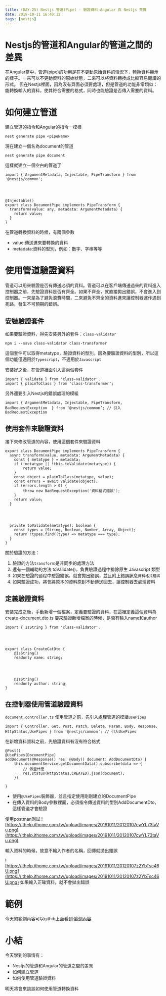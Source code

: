```yaml
---
title: (DAY-25) Nestjs 管道(Pipe) - 驗證資料-Angular 與 Nestjs 共舞
date: 2019-10-11 16:40:12
tags: [nestjs]
---
```

# Nestjs的管道和Angular的管道之間的差異
在Angular當中，管道(pipe)的功用是在不更動原始資料的情況下，轉換資料顯示的樣子。一來可以不更動資料的原始狀態，二來可以將資料轉換成比較容易閱讀的形式。
但在Nestjs裡面，因為沒有頁面必須要處理，但是管道的功能非常類似：能轉換輸入的資料，使其符合需要的格式，同時也能驗證是否傳入需要的資料。


# 如何建立管道
建立管道的指令和Angular的指令一模樣

```
nest generate pipe <pipeName>
```

現在建立一個名為document的管道

```
nest generate pipe document
```

這樣就建立一個空白的管道了
```
import { ArgumentMetadata, Injectable, PipeTransform } from '@nestjs/common';




@Injectable()
export class DocumentPipe implements PipeTransform {
  transform(value: any, metadata: ArgumentMetadata) {
    return value;
  }
}
```



在管道轉換資料的時候，有兩個參數
* value:傳送進來要轉換的資料
* metadata:資料的型別，例如：數字、字串等等


# 使用管道驗證資料
管道可以用來驗證是否有傳送必須的資料。管道可以在客戶端傳送過來的資料進入控制器之前，先驗證資料是否有齊全。如果不齊全，就直接拋出錯誤，不會進入到控制器。一來是為了避免浪費時間，二來避免不齊全的資料進來讓控制器運作遇到死路，發生不可預期的錯誤。


## 安裝驗證套件
如果要驗證資料，得先安裝另外的套件：`class-validator`

```
npm i --save class-validator class-transformer
```

這個套件可以取得metatype，驗證資料的型別。因為要驗證資料的型別，所以這個功能僅適用於`Typescript`，不適用於`Javascript`


安裝好之後，在管道裡面引入這兩個套件
```
import { validate } from 'class-validator';
import { plainToClass } from 'class-transformer';
```

另外還要引入Nestjs的錯誤處理的模組
```
import { ArgumentMetadata, Injectable, PipeTransform, BadRequestException  } from '@nestjs/common’; // 引入BadRequestException
```

## 使用套件來驗證資料
接下來修改管道的內容，使用這個套件來驗證資料
```
export class DocumentPipe implements PipeTransform {
  async transform(value, metadata: ArgumentMetadata) {
    const { metatype } = metadata;
    if (!metatype || !this.toValidate(metatype)) {
        return value;
    }
    const object = plainToClass(metatype, value);
    const errors = await validate(object);
    if (errors.length > 0) {
        throw new BadRequestException('資料格式錯誤');
    }
    return value;
  }




  private toValidate(metatype): boolean {
    const types = [String, Boolean, Number, Array, Object];
    return !types.find((type) => metatype === type);
  }
}
```
關於驗證的方法：
1. 驗證的方法`transform`:是非同步的處理方法
2. 還有一個輔助的方法 toValidate()，負責驗證過程中排除原生 Javascript 類型
3. 如果在驗證的過程中驗證錯誤，就會拋出錯誤，並且附上錯誤訊息`資料格式錯誤`
4. 如果驗證成功，將會將原本的資料原封不動傳送回去，讓控制器去處理資料


## 定義驗證資料


安裝完成之後，手動新增一個檔案，定義要驗證的資料，在這裡定義這個資料為create-document.dto.ts
要來驗證新增檔案的時候，是否有輸入name和author
```
import { IsString } from 'class-validator';




export class CreateCatDto {
    @IsString()
    readonly name: string;




    @IsString()
    readonly author: string;
}

```




## 在控制器使用管道驗證資料
`document.controller.ts`
使用管道之前，先引入處理管道的模組`UsePipes`
```
import { Controller, Get, Post, Patch, Delete, Param, Body, Response, HttpStatus,UsePipes } from '@nestjs/common’; // 引入UsePipes
```

在新增資料資料之前，先驗證資料有沒有符合格式
```
@Post()
@UsePipes(DocumentPipe)
addDocument(@Response() res, @Body() document: AddDocumentDto) {
    this.documentService.getDocumentData().subscribe(data => {
        // 做些什麼
        res.status(HttpStatus.CREATED).json(document);
    })

}
```
* 使用`@UsePipes`裝飾器，並且指定使用剛剛建立的DocumentPipe
* 在傳入資料的Body參數裡面，必須指令傳送資料的型別AddDocumentDto，這樣管道才會驗證


使用postman測試
![https://ithelp.ithome.com.tw/upload/images/20191011/20120107cwYL73taVu.png](https://ithelp.ithome.com.tw/upload/images/20191011/20120107cwYL73taVu.png)

輸入資料的時候，故意不輸入作者的名稱，回傳就拋出錯誤



![https://ithelp.ithome.com.tw/upload/images/20191011/20120107z2YbTsc46U.png](https://ithelp.ithome.com.tw/upload/images/20191011/20120107z2YbTsc46U.png)
如果輸入正確資料，就不會拋出錯誤


# 範例
今天的範例內容可以githib上面看到:[範例內容](https://github.com/tso1158687/hello-nest-iron)


# 小結
今天學到的事情有：
* Nestjs的管道和Angular的管道之間的差異
* 如何建立管道
* 如何使用管道驗證資料


明天將會來談談如何使用管道轉換資料